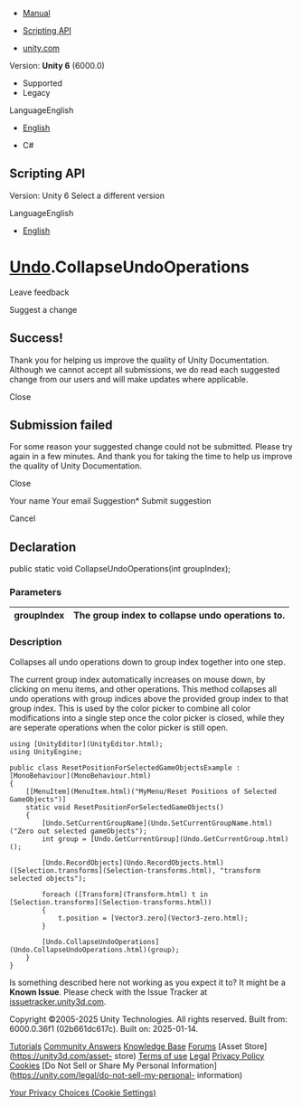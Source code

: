 [ ]()

  * [Manual](../Manual/index.html)
  * [Scripting API](../ScriptReference/index.html)

  * [unity.com](https://unity.com/)

Version: **Unity 6** (6000.0)

  * Supported
  * Legacy

LanguageEnglish

  * [English]()

  * C#

[ ](https://docs.unity3d.com)

## Scripting API

Version: Unity 6 Select a different version

LanguageEnglish

  * [English]()

#  [Undo](Undo.html).CollapseUndoOperations

Leave feedback

Suggest a change

## Success!

Thank you for helping us improve the quality of Unity Documentation. Although
we cannot accept all submissions, we do read each suggested change from our
users and will make updates where applicable.

Close

## Submission failed

For some reason your suggested change could not be submitted. Please <a>try
again</a> in a few minutes. And thank you for taking the time to help us
improve the quality of Unity Documentation.

Close

Your name Your email Suggestion* Submit suggestion

Cancel

[ ]()

## Declaration

public static void CollapseUndoOperations(int groupIndex);

### Parameters

groupIndex | The group index to collapse undo operations to.  
---|---  
  
### Description

Collapses all undo operations down to group index together into one step.

The current group index automatically increases on mouse down, by clicking on
menu items, and other operations. This method collapses all undo operations
with group indices above the provided group index to that group index. This is
used by the color picker to combine all color modifications into a single step
once the color picker is closed, while they are seperate operations when the
color picker is still open.

    
    
    using [UnityEditor](UnityEditor.html);
    using UnityEngine;
    
    public class ResetPositionForSelectedGameObjectsExample : [MonoBehaviour](MonoBehaviour.html)
    {
        [[MenuItem](MenuItem.html)("MyMenu/Reset Positions of Selected GameObjects")]
        static void ResetPositionForSelectedGameObjects()
        {
            [Undo.SetCurrentGroupName](Undo.SetCurrentGroupName.html)("Zero out selected gameObjects");
            int group = [Undo.GetCurrentGroup](Undo.GetCurrentGroup.html)();
    
            [Undo.RecordObjects](Undo.RecordObjects.html)([Selection.transforms](Selection-transforms.html), "transform selected objects");
    
            foreach ([Transform](Transform.html) t in [Selection.transforms](Selection-transforms.html))
            {
                t.position = [Vector3.zero](Vector3-zero.html);
            }
    
            [Undo.CollapseUndoOperations](Undo.CollapseUndoOperations.html)(group);
        }
    }
    

Is something described here not working as you expect it to? It might be a
**Known Issue**. Please check with the Issue Tracker at
[issuetracker.unity3d.com](https://issuetracker.unity3d.com).

Copyright ©2005-2025 Unity Technologies. All rights reserved. Built from:
6000.0.36f1 (02b661dc617c). Built on: 2025-01-14.

[Tutorials](https://unity3d.com/learn) [Community
Answers](https://answers.unity3d.com) [Knowledge
Base](https://support.unity3d.com/hc/en-us)
[Forums](https://forum.unity3d.com) [Asset Store](https://unity3d.com/asset-
store) [Terms of use](https://docs.unity3d.com/Manual/TermsOfUse.html)
[Legal](https://unity.com/legal) [Privacy
Policy](https://unity.com/legal/privacy-policy)
[Cookies](https://unity.com/legal/cookie-policy) [Do Not Sell or Share My
Personal Information](https://unity.com/legal/do-not-sell-my-personal-
information)

[Your Privacy Choices (Cookie Settings)](javascript:void\(0\);)


